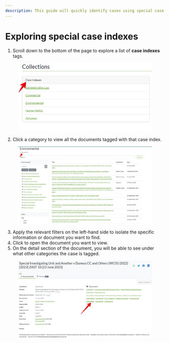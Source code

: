 ```yaml
---
description: This guide will quickly identify cases using special case indexes.
---
```


# Exploring special case indexes

1. Scroll down to the bottom of the page to explore a list of **case indexes** tags.

<figure><img src=".gitbook/assets/Case indexes (2).png" alt=""><figcaption></figcaption></figure>

2. Click a category to view all the documents tagged with that case index.

<figure><img src=".gitbook/assets/case index.png" alt=""><figcaption></figcaption></figure>

3. Apply the relevant filters on the left-hand side to isolate the specific information or document you want to find.
4. Click to open the document you want to view.
5. On the detail section of the document, you will be able to see under what other categories the case is tagged.

<figure><img src=".gitbook/assets/other tags.png" alt=""><figcaption></figcaption></figure>
